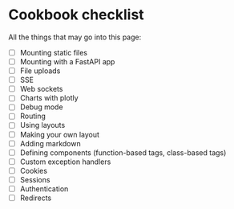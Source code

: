 # Cookbook checklist

All the things that may go into this page:

- [ ] Mounting static files
- [ ] Mounting with a FastAPI app
- [ ] File uploads
- [ ] SSE
- [ ] Web sockets
- [ ] Charts with plotly
- [ ] Debug mode
- [ ] Routing
- [ ] Using layouts
- [ ] Making your own layout
- [ ] Adding markdown
- [ ] Defining components (function-based tags, class-based tags)
- [ ] Custom exception handlers
- [ ] Cookies
- [ ] Sessions
- [ ] Authentication
- [ ] Redirects
